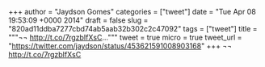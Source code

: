 
+++
author = "Jaydson Gomes"
categories = ["tweet"]
date = "Tue Apr 08 19:53:09 +0000 2014"
draft = false
slug = "820ad11ddba7277cbd74ab5aab32b302c2c47092"
tags = ["tweet"]
title = """¬¬ http://t.co/7rgzbIfXsC..."""
tweet = true
micro = true
tweet_url = "https://twitter.com/jaydson/status/453621591008903168"
+++
¬¬ http://t.co/7rgzbIfXsC
